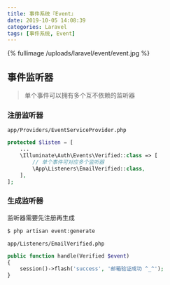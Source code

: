 ```yaml
---
title: 事件系统『Event』
date: 2019-10-05 14:08:39
categories: Laravel
tags: [事件系统, Event]
---
```


{% fullimage /uploads/laravel/event/event.jpg %}

<!-- more -->

## 事件监听器

> 单个事件可以拥有多个互不依赖的监听器

### 注册监听器

`app/Providers/EventServiceProvider.php`

```php
protected $listen = [
	...
    \Illuminate\Auth\Events\Verified::class => [
        // 单个事件可对应多个监听器
        \App\Listeners\EmailVerified::class,
    ],
];
```

### 生成监听器

监听器需要先注册再生成

```bash
$ php artisan event:generate
```

`app/Listeners/EmailVerified.php`

```php
public function handle(Verified $event)
{
    session()->flash('success', '邮箱验证成功 ^_^');
}
```

